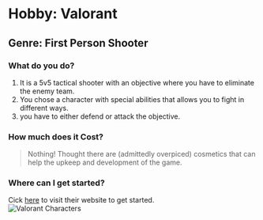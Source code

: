 # Hobby: Valorant
## Genre: First Person Shooter
### What do you do?
1. It is a 5v5 tactical shooter with an objective where you have to eliminate the enemy team.
2. You chose a character with special abilities that allows you to fight in different ways.
3. you have to either defend or attack the objective.
### How much does it Cost?
> Nothing! Thought there are (admittedly overpiced) cosmetics that can help the upkeep and development of the game.
### Where can I get started?
Cick [here](https://playvalorant.com/en-us/?gclid=EAIaIQobChMI9abozInR9gIVDXNvBB2PCQbAEAAYASAAEgLszvD_BwE&gclsrc=aw.ds) to visit their website to get started.  
![Valorant Characters](https://images.livemint.com/img/2020/06/03/600x338/Valorant_1591218052835_1591218061187.jpg)
